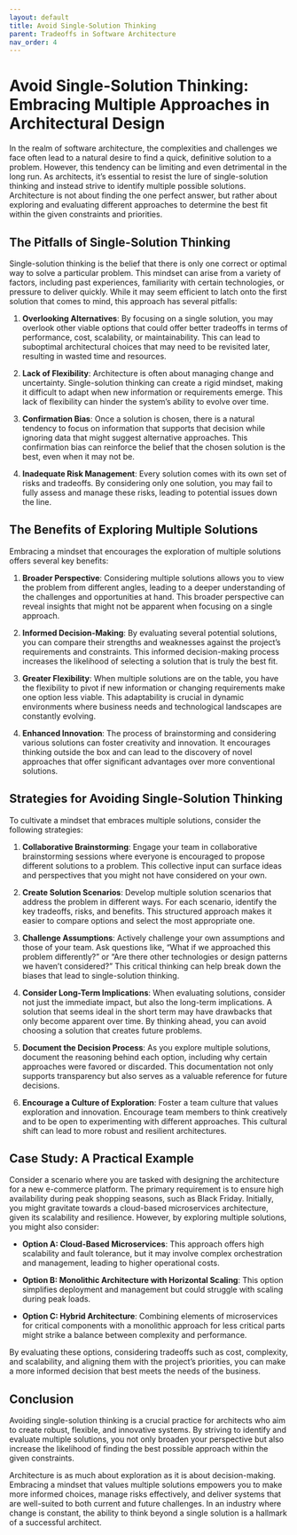 ```yaml
---
layout: default
title: Avoid Single-Solution Thinking
parent: Tradeoffs in Software Architecture
nav_order: 4
---
```

# Avoid Single-Solution Thinking: Embracing Multiple Approaches in Architectural Design

In the realm of software architecture, the complexities and challenges we face often lead to a natural desire to find a quick, definitive solution to a problem. However, this tendency can be limiting and even detrimental in the long run. As architects, it’s essential to resist the lure of single-solution thinking and instead strive to identify multiple possible solutions. Architecture is not about finding the one perfect answer, but rather about exploring and evaluating different approaches to determine the best fit within the given constraints and priorities.

## The Pitfalls of Single-Solution Thinking

Single-solution thinking is the belief that there is only one correct or optimal way to solve a particular problem. This mindset can arise from a variety of factors, including past experiences, familiarity with certain technologies, or pressure to deliver quickly. While it may seem efficient to latch onto the first solution that comes to mind, this approach has several pitfalls:

1. **Overlooking Alternatives**: By focusing on a single solution, you may overlook other viable options that could offer better tradeoffs in terms of performance, cost, scalability, or maintainability. This can lead to suboptimal architectural choices that may need to be revisited later, resulting in wasted time and resources.

2. **Lack of Flexibility**: Architecture is often about managing change and uncertainty. Single-solution thinking can create a rigid mindset, making it difficult to adapt when new information or requirements emerge. This lack of flexibility can hinder the system’s ability to evolve over time.

3. **Confirmation Bias**: Once a solution is chosen, there is a natural tendency to focus on information that supports that decision while ignoring data that might suggest alternative approaches. This confirmation bias can reinforce the belief that the chosen solution is the best, even when it may not be.

4. **Inadequate Risk Management**: Every solution comes with its own set of risks and tradeoffs. By considering only one solution, you may fail to fully assess and manage these risks, leading to potential issues down the line.

## The Benefits of Exploring Multiple Solutions

Embracing a mindset that encourages the exploration of multiple solutions offers several key benefits:

1. **Broader Perspective**: Considering multiple solutions allows you to view the problem from different angles, leading to a deeper understanding of the challenges and opportunities at hand. This broader perspective can reveal insights that might not be apparent when focusing on a single approach.

2. **Informed Decision-Making**: By evaluating several potential solutions, you can compare their strengths and weaknesses against the project’s requirements and constraints. This informed decision-making process increases the likelihood of selecting a solution that is truly the best fit.

3. **Greater Flexibility**: When multiple solutions are on the table, you have the flexibility to pivot if new information or changing requirements make one option less viable. This adaptability is crucial in dynamic environments where business needs and technological landscapes are constantly evolving.

4. **Enhanced Innovation**: The process of brainstorming and considering various solutions can foster creativity and innovation. It encourages thinking outside the box and can lead to the discovery of novel approaches that offer significant advantages over more conventional solutions.

## Strategies for Avoiding Single-Solution Thinking

To cultivate a mindset that embraces multiple solutions, consider the following strategies:

1. **Collaborative Brainstorming**: Engage your team in collaborative brainstorming sessions where everyone is encouraged to propose different solutions to a problem. This collective input can surface ideas and perspectives that you might not have considered on your own.

2. **Create Solution Scenarios**: Develop multiple solution scenarios that address the problem in different ways. For each scenario, identify the key tradeoffs, risks, and benefits. This structured approach makes it easier to compare options and select the most appropriate one.

3. **Challenge Assumptions**: Actively challenge your own assumptions and those of your team. Ask questions like, “What if we approached this problem differently?” or “Are there other technologies or design patterns we haven’t considered?” This critical thinking can help break down the biases that lead to single-solution thinking.

4. **Consider Long-Term Implications**: When evaluating solutions, consider not just the immediate impact, but also the long-term implications. A solution that seems ideal in the short term may have drawbacks that only become apparent over time. By thinking ahead, you can avoid choosing a solution that creates future problems.

5. **Document the Decision Process**: As you explore multiple solutions, document the reasoning behind each option, including why certain approaches were favored or discarded. This documentation not only supports transparency but also serves as a valuable reference for future decisions.

6. **Encourage a Culture of Exploration**: Foster a team culture that values exploration and innovation. Encourage team members to think creatively and to be open to experimenting with different approaches. This cultural shift can lead to more robust and resilient architectures.

## Case Study: A Practical Example

Consider a scenario where you are tasked with designing the architecture for a new e-commerce platform. The primary requirement is to ensure high availability during peak shopping seasons, such as Black Friday. Initially, you might gravitate towards a cloud-based microservices architecture, given its scalability and resilience. However, by exploring multiple solutions, you might also consider:

- **Option A: Cloud-Based Microservices**: This approach offers high scalability and fault tolerance, but it may involve complex orchestration and management, leading to higher operational costs.
  
- **Option B: Monolithic Architecture with Horizontal Scaling**: This option simplifies deployment and management but could struggle with scaling during peak loads.

- **Option C: Hybrid Architecture**: Combining elements of microservices for critical components with a monolithic approach for less critical parts might strike a balance between complexity and performance.

By evaluating these options, considering tradeoffs such as cost, complexity, and scalability, and aligning them with the project’s priorities, you can make a more informed decision that best meets the needs of the business.

## Conclusion

Avoiding single-solution thinking is a crucial practice for architects who aim to create robust, flexible, and innovative systems. By striving to identify and evaluate multiple solutions, you not only broaden your perspective but also increase the likelihood of finding the best possible approach within the given constraints.

Architecture is as much about exploration as it is about decision-making. Embracing a mindset that values multiple solutions empowers you to make more informed choices, manage risks effectively, and deliver systems that are well-suited to both current and future challenges. In an industry where change is constant, the ability to think beyond a single solution is a hallmark of a successful architect.